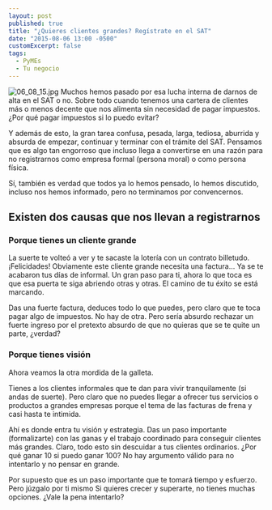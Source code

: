 ```yaml
---
layout: post
published: true
title: "¿Quieres clientes grandes? Regístrate en el SAT"
date: "2015-08-06 13:00 -0500"
customExcerpt: false
tags: 
  - PyMEs
  - Tu negocio
---
```


![06_08_15.jpg]({{site.baseurl}}/img/06_08_15.jpg)
Muchos hemos pasado por esa lucha interna de darnos de alta en el SAT o no. Sobre todo cuando tenemos una cartera de clientes más o menos decente que nos alimenta sin necesidad de pagar impuestos. ¿Por qué pagar impuestos si lo puedo evitar? 

Y además de esto, la gran tarea confusa, pesada, larga, tediosa, aburrida y absurda de empezar, continuar y terminar con el trámite del SAT. Pensamos que es algo tan engorroso que incluso llega a convertirse en una razón para no registrarnos como empresa formal (persona moral) o como persona física.

Sí, también es verdad que todos ya lo hemos pensado, lo hemos discutido, incluso nos hemos informado, pero no terminamos por convencernos.

## Existen dos causas que nos llevan a registrarnos

### Porque tienes un cliente grande

La suerte te volteó a ver y te sacaste la lotería con un contrato billetudo. ¡Felicidades! Obviamente este cliente grande necesita una factura… Ya se te acabaron tus días de informal. Un gran paso para ti, ahora lo que toca es que esa puerta te siga abriendo otras y otras. El camino de tu éxito se está marcando.

Das una fuerte factura, deduces todo lo que puedes, pero claro que te toca pagar algo de impuestos. No hay de otra. Pero sería absurdo rechazar un fuerte ingreso por el pretexto absurdo de que no quieras que se te quite un parte, ¿verdad?

### Porque tienes visión

Ahora veamos la otra mordida de la galleta.

Tienes a los clientes informales que te dan para vivir tranquilamente (si andas de suerte). Pero claro que no puedes llegar a ofrecer tus servicios o productos a grandes empresas porque el tema de las facturas de frena y casi hasta te intimida.

Ahí es donde entra tu visión y estrategia. Das un paso importante (formalizarte) con las ganas y el trabajo coordinado para conseguir clientes más grandes. Claro, todo esto sin descuidar a tus clientes ordinarios. ¿Por qué ganar 10 si puedo ganar 100? No hay argumento válido para no intentarlo y no pensar en grande.

Por supuesto que es un paso importante que te tomará tiempo y esfuerzo. Pero júzgalo por ti mismo Si quieres crecer y superarte, no tienes muchas opciones. ¿Vale la pena intentarlo?
